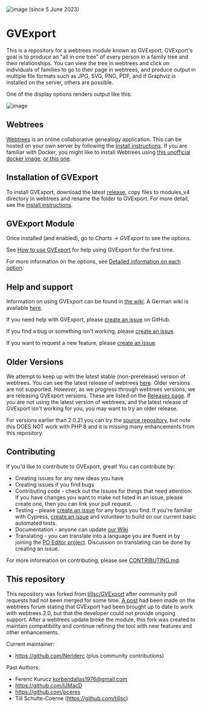 ![image](https://img.shields.io/github/downloads/Neriderc/GVExport/total) (since 5 June 2023)

GVExport
========

This is a repository for a webtrees module known as GVExport. GVExport's goal is to produce an "all in one tree" of every person in a family tree and their relationships. You can view the tree in webtrees and click on individuals of families to go to their page in webtrees, and produce output in multiple file formats such as JPG, SVG, PNG, PDF, and if Graphviz is installed on the server, others are possible.

One of the display options renders output like this:

![image](https://user-images.githubusercontent.com/89974636/188861665-e2578650-071e-46fa-a935-e510ae28c617.png)

Webtrees
--------

[Webtrees](https://webtrees.net/) is an online collaborative genealogy application. This can be hosted on your own server by following the [Install instructions](https://webtrees.net/install/). If you are familiar with Docker, you might like to install Webtrees using [this unofficial docker image](https://hub.docker.com/r/nathanvaughn/webtrees), [or this one](https://github.com/H2CK/webtrees).

Installation of GVExport
------------

To install GVExport, download the latest [release](https://github.com/Neriderc/GVExport/releases), copy files to modules_v4 directory in webtrees and rename the folder to GVExport. For more detail, see the [install instructions](https://github.com/Neriderc/GVExport/wiki/Installing-the-module).

GVExport Module
---------------

Once installed (and enabled), go to *Charts -> GVExport* to see the options.

See [How to use GVExport](https://github.com/Neriderc/GVExport/wiki/How-to-use-GVExport) for help using GVExport for the first time.

For more information on the options, see [Detailed information on each option](https://github.com/Neriderc/GVExport/wiki/Detailed-information-on-each-option).

Help and support
----------------

Information on using GVExport can be found in [the wiki](https://github.com/Neriderc/GVExport/wiki). A German wiki is available [here](https://wiki.genealogy.net/Webtrees_Handbuch/Anleitung_f%C3%BCr_Webmaster/Erweiterungsmodule/GVExport).

If you need help with GVExport, please [create an issue](https://github.com/Neriderc/GVExport/issues) on GitHub.

If you find a bug or something isn't working, please [create an issue](https://github.com/Neriderc/GVExport/issues).

If you want to request a new feature, please [create an issue](https://github.com/Neriderc/GVExport/issues).

Older Versions
--------------

We attempt to keep up with the latest stable (non-prerelease) version of webtrees. You can see the latest release of webtrees [here](https://github.com/fisharebest/webtrees/releases). Older versions are not supported. *However*, as we progress through webtrees versions, we are releasing GVExport versions. These are listed on the [Releases page](https://github.com/Neriderc/GVExport/releases). If you are not using the latest version of webtrees, and the latest release of GVExport isn't working for you, you may want to try an older release.

For versions earlier than 2.0.21 you can try the [source repository](https://github.com/tillsc/GVExport), but note this DOES NOT work with PHP 8 and it is missing many enhancements from this repository.

Contributing
------------

If you'd like to contribute to GVExport, great! You can contribute by:

- Creating issues for any new ideas you have
- Creating issues if you find bugs
- Contributing code - check out the Issues for things that need attention. If you have changes you want to make not listed in an issue, please create one, then you can link your pull request.
- Testing - please [create an issue](https://github.com/Neriderc/GVExport/issues) for any bugs you find. If you're familiar with Cypress, [create an issue](https://github.com/Neriderc/GVExport/issues) and volunteer to build on our current basic automated tests.
- Documentation - anyone can update [our Wiki](https://github.com/Neriderc/GVExport/wiki)
- Translating - you can translate into a language you are fluent in by joining the [PO Editor project](https://poeditor.com/join/project/YqPRBXZnlf). Discussion on translating can be done by creating an issue.

For more information on contributing, please see [CONTRIBUTING.md](https://github.com/Neriderc/GVExport/blob/master/CONTRIBUTING.md).

This repository
---------------
This repository was forked from [tillsc/GVExport](https://github.com/tillsc/GVExport) after community pull requests had not been merged for some time. [A post](https://www.webtrees.net/index.php/en/forum/4-customising/35801-display-complex-all-in-on-tree-with-gvexport) had been made on the webtrees forum stating that GVExport had been brought up to date to work with webtrees 2.0, but that the developer could not provide ongoing support. After a webtrees update broke the module, this fork was created to maintain compatibility and continue refining the tool with new features and other enhancements.

Current maintainer:
 - https://github.com/Neriderc
(plus community contributions)

Past Authors:

 - Ferenc Kurucz <korbendallas1976@gmail.com>
 - https://github.com/IJMacD
 - https://github.com/pceres
 - Till Schulte-Coerne (https://github.com/tillsc)


